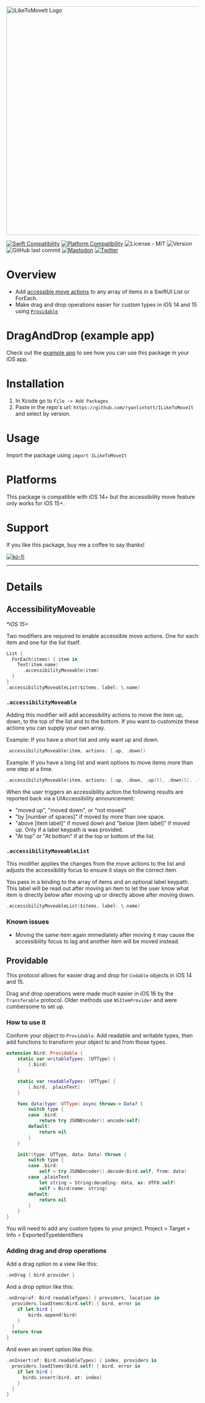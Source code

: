 <img width="600" alt="iLikeToMoveIt Logo" src="https://github.com/ryanlintott/ILikeToMoveIt/assets/2143656/fb28d9e9-7e1c-4c05-9f00-130daf64a513">

[![Swift Compatibility](https://img.shields.io/endpoint?url=https%3A%2F%2Fswiftpackageindex.com%2Fapi%2Fpackages%2Fryanlintott%2FILikeToMoveIt%2Fbadge%3Ftype%3Dswift-versions)](https://swiftpackageindex.com/ryanlintott/ILikeToMoveIt)
[![Platform Compatibility](https://img.shields.io/endpoint?url=https%3A%2F%2Fswiftpackageindex.com%2Fapi%2Fpackages%2Fryanlintott%2FILikeToMoveIt%2Fbadge%3Ftype%3Dplatforms)](https://swiftpackageindex.com/ryanlintott/ILikeToMoveIt)
![License - MIT](https://img.shields.io/github/license/ryanlintott/ILikeToMoveIt)
![Version](https://img.shields.io/github/v/tag/ryanlintott/ILikeToMoveIt?label=version)
![GitHub last commit](https://img.shields.io/github/last-commit/ryanlintott/ILikeToMoveIt)
[![Mastodon](https://img.shields.io/badge/mastodon-@ryanlintott-5c4ee4.svg?style=flat)](http://mastodon.social/@ryanlintott)
[![Twitter](https://img.shields.io/badge/twitter-@ryanlintott-blue.svg?style=flat)](http://twitter.com/ryanlintott)

# Overview
- Add [accessible move actions](#accessibilitymoveable) to any array of items in a SwiftUI List or ForEach.
- Make drag and drop operations easier for custom types in iOS 14 and 15 using [`Providable`](#providable)

# DragAndDrop (example app)
Check out the [example app](https://github.com/ryanlintott/DragAndDrop) to see how you can use this package in your iOS app.

# Installation
1. In Xcode go to `File -> Add Packages`
2. Paste in the repo's url: `https://github.com/ryanlintott/ILikeToMoveIt` and select by version.

# Usage
Import the package using `import ILikeToMoveIt`

# Platforms
This package is compatible with iOS 14+ but the accessibility move feature only works for iOS 15+.

# Support
If you like this package, buy me a coffee to say thanks!

[![ko-fi](https://ko-fi.com/img/githubbutton_sm.svg)](https://ko-fi.com/X7X04PU6T)

- - -
# Details
## AccessibilityMoveable
*\*iOS 15+*

Two modifiers are required to enable accessible move actions. One for each item and one for the list itself.

```swift
List {
  ForEach(items) { item in
    Text(item.name)
      .accessibilityMoveable(item)
  }
}
.accessibilityMoveableList($items, label: \.name)
```

### `.accessibilityMoveable`
Adding this modifier will add accessibility actions to move the item up, down, to the top of the list and to the bottom. If you want to customize these actions you can supply your own array.

Example: If you have a short list and only want up and down.
```swift
.accessibilityMoveable(item, actions: [.up, .down])
```

Example: If you have a long list and want options to move items more than one step at a time.
```swift
.accessibilityMoveable(item, actions: [.up, .down, .up(5), .down(5), .toTop, .toBottom])
```

When the user triggers an accessibility action the following results are reported back via a UIAccessibility announcement:
- "moved up", "moved down", or "not moved"
- "by [number of spaces]" if moved by more than one space.
- "above [item label]" if moved down and "below [item label]" if moved up. Only if a label keypath is was provided.
- "At top" or "At bottom" if at the top or bottom of the list.

### `.accessibilityMoveableList`
This modifier applies the changes from the move actions to the list and adjusts the accessibility focus to ensure it stays on the correct item.

You pass in a binding to the array of items and an optional label keypath. This label will be read out after moving an item to let the user know what item is directly below after moving up or directly above after moving down.

```swift
.accessibilityMoveableList($items, label: \.name)
```

### Known issues
- Moving the same item again immediately after moving it may cause the accessibility focus to lag and another item will be moved instead.

## Providable
This protocol allows for easier drag and drop for `Codable` objects in iOS 14 and 15.

Drag and drop operations were made much easier in iOS 16 by the `Transferable` protocol. Older methods use `NSItemProvider` and were cumbersome to set up.

### How to use it
Conform your object to `Providable`. Add readable and writable types, then add functions to transform your object to and from those types.
```swift
extension Bird: Providable {
    static var writableTypes: [UTType] {
        [.bird]
    }

    static var readableTypes: [UTType] {
        [.bird, .plainText]
    }

    func data(type: UTType) async throws-> Data? {
        switch type {
        case .bird:
            return try JSONEncoder().encode(self)
        default:
            return nil
        }
    }

    init?(type: UTType, data: Data) throws {
        switch type {
        case .bird:
            self = try JSONDecoder().decode(Bird.self, from: data)
        case .plainText:
            let string = String(decoding: data, as: UTF8.self)
            self = Bird(name: string)
        default:
            return nil
        }
    }
}
```

You will need to add any custom types to your project.
Project > Target > Info > ExportedTypeIdentifiers

### Adding drag and drop operations

Add a drag option to a view like this:
```swift
.onDrag { bird.provider }
```

And a drop option like this:
```swift
.onDrop(of: Bird.readableTypes) { providers, location in
  providers.loadItems(Bird.self) { bird, error in
    if let bird {
        birds.append(bird)
    }
  }
  return true
}
```

And even an insert option like this:
```swift
.onInsert(of: Bird.readableTypes) { index, providers in
  providers.loadItems(Bird.self) { bird, error in
    if let bird {
      birds.insert(bird, at: index)
    }
  }
}
```


